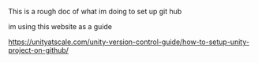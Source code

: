 This is a rough doc of what im doing to set up git hub

im using this website as a guide 

https://unityatscale.com/unity-version-control-guide/how-to-setup-unity-project-on-github/